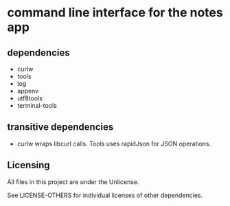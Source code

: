 # command line interface for the notes app 

## dependencies

- curlw
- tools
- log
- appenv
- utf8tools
- terminal-tools

## transitive dependencies

- curlw wraps libcurl calls. Tools uses rapidJson for JSON operations.

## Licensing

All files in this project are under the Unlicense. 

See LICENSE-OTHERS for individual licenses of other dependencies.

